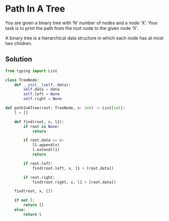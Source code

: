 # Path In A Tree
You are given a binary tree with ‘N’ number of nodes and a node ‘X’. Your task is to print the path from the root node to the given node ‘X’.

A binary tree is a hierarchical data structure in which each node has at most two children.

## Solution
```python
from typing import List

class TreeNode:   
    def __init__(self, data):
        self.data = data
        self.left = None
        self.right = None

def pathInATree(root: TreeNode, x: int) -> List[int]:
    l = []

    def find(root, x, l1):
        if root is None:
            return

        if root.data == x:
            l1.append(x)
            l.extend(l1)
            return

        if root.left:
            find(root.left, x, l1 + [root.data])

        if root.right:
            find(root.right, x, l1 + [root.data])

    find(root, x, [])

    if not l:
        return []
    else:
        return l
```
